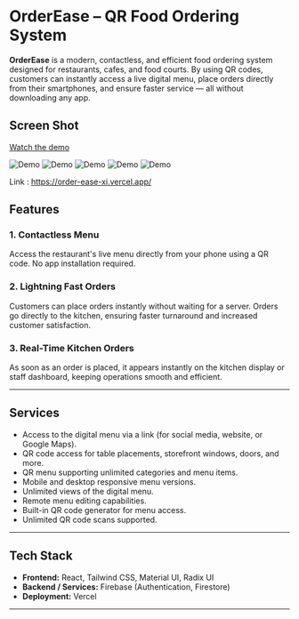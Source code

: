 # OrderEase – QR Food Ordering System

**OrderEase** is a modern, contactless, and efficient food ordering system designed for restaurants, cafes, and food courts. By using QR codes, customers can instantly access a live digital menu, place orders directly from their smartphones, and ensure faster service — all without downloading any app.

## Screen Shot

[Watch the demo](https://res.cloudinary.com/dartdvch1/image/upload/v1748194332/Workflows_vwfj11.gif)


![Demo](https://res.cloudinary.com/dartdvch1/image/upload/v1748194825/Screenshot_2025-05-25_230917_vhzvdo.png)
![Demo](https://res.cloudinary.com/dartdvch1/image/upload/v1748193011/Web_Photo_Editor_1_ufbke4.jpg)
![Demo](https://res.cloudinary.com/dartdvch1/image/upload/v1748180616/screenzy-1748088920667_jswcj0.png)
![Demo](https://res.cloudinary.com/dartdvch1/image/upload/v1748193203/screenzy-1748193187216_cf4bjk.png)
![Demo](https://res.cloudinary.com/dartdvch1/image/upload/v1748193303/screenzy-1748193294730_tsztcg.png)


Link : https://order-ease-xi.vercel.app/

## Features

### 1. Contactless Menu  
Access the restaurant's live menu directly from your phone using a QR code. No app installation required.

### 2. Lightning Fast Orders  
Customers can place orders instantly without waiting for a server. Orders go directly to the kitchen, ensuring faster turnaround and increased customer satisfaction.

### 3. Real-Time Kitchen Orders  
As soon as an order is placed, it appears instantly on the kitchen display or staff dashboard, keeping operations smooth and efficient.

---

## Services

- Access to the digital menu via a link (for social media, website, or Google Maps).
- QR code access for table placements, storefront windows, doors, and more.
- QR menu supporting unlimited categories and menu items.
- Mobile and desktop responsive menu versions.
- Unlimited views of the digital menu.
- Remote menu editing capabilities.
- Built-in QR code generator for menu access.
- Unlimited QR code scans supported.

---

## Tech Stack

- **Frontend:** React, Tailwind CSS, Material UI, Radix UI  
- **Backend / Services:** Firebase (Authentication, Firestore)  
- **Deployment:** Vercel  

---

